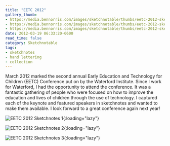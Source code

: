 ```yaml
---
title: "EETC 2012"
gallery_thumb:
- https://media.bennorris.com/images/sketchnotable/thumbs/eetc-2012-sketchnotes-01.jpg
- https://media.bennorris.com/images/sketchnotable/thumbs/eetc-2012-sketchnotes-02.jpg
- https://media.bennorris.com/images/sketchnotable/thumbs/eetc-2012-sketchnotes-03.jpg
date: 2012-03-19 06:33:20-0600
read_time: false
category: Sketchnotable
tags:
- sketchnotes
- hand lettering
- collection
---
```


March 2012 marked the second annual Early Education and Technology for Children (EETC) Conference put on by the Waterford Institute. Since I work for Waterford, I had the opportunity to attend the conference. It was a fantastic gathering of people who were focused on how to improve the education and lives of children through the use of technology. I captured each of the keynote and featured speakers in sketchnotes and wanted to make them available. I look forward to a great conference again next year!

![EETC 2012 Sketchnotes 1](https://media.bennorris.com/images/sketchnotable/eetc-2012/eetc-2012-sketchnotes-01.jpg){:loading="lazy"}

![EETC 2012 Sketchnotes 2](https://media.bennorris.com/images/sketchnotable/eetc-2012/eetc-2012-sketchnotes-02.jpg){:loading="lazy"}

![EETC 2012 Sketchnotes 3](https://media.bennorris.com/images/sketchnotable/eetc-2012/eetc-2012-sketchnotes-03.jpg){:loading="lazy"}
